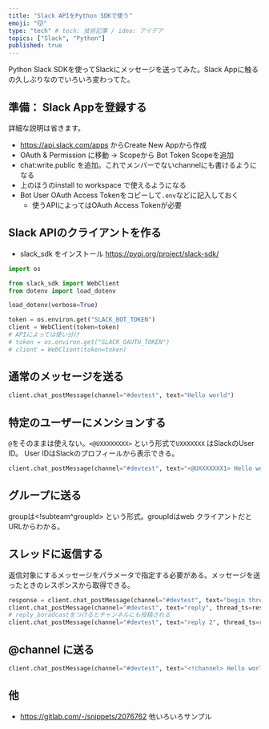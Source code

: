 ```yaml
---
title: "Slack APIをPython SDKで使う"
emoji: "😽"
type: "tech" # tech: 技術記事 / idea: アイデア
topics: ["Slack", "Python"]
published: true
---
```


Python Slack SDKを使ってSlackにメッセージを送ってみた。Slack Appに触るの久しぶりなのでいろいろ変わってた。

## 準備： Slack Appを登録する

詳細な説明は省きます。

- <https://api.slack.com/apps> からCreate New Appから作成
- OAuth & Permission に移動 -> Scopeから Bot Token Scopeを追加
- chat:write.public を追加。これでメンバーでないchannelにも書けるようになる
- 上のほうのinstall to workspace で使えるようになる
- Bot User OAuth Access Tokenをコピーして`.env`などに記入しておく
  - 使うAPIによってはOAuth Access Tokenが必要

## Slack APIのクライアントを作る

- slack_sdk をインストール <https://pypi.org/project/slack-sdk/>

```py
import os

from slack_sdk import WebClient
from dotenv import load_dotenv

load_dotenv(verbose=True)

token = os.environ.get("SLACK_BOT_TOKEN")
client = WebClient(token=token)
# APIによっては使い分け
# token = os.environ.get("SLACK_OAUTH_TOKEN")
# client = WebClient(token=token)
```

## 通常のメッセージを送る

```py
client.chat_postMessage(channel="#devtest", text="Hello world")
```

## 特定のユーザーにメンションする

`@`をそのままは使えない。`<@UXXXXXXXX>` という形式で`UXXXXXXX` はSlackのUser ID。
User IDはSlackのプロフィールから表示できる。

```py
client.chat_postMessage(channel="#devtest", text="<@UXXXXXXX1> Hello world")
```

## グループに送る

groupは<!subteam^groupId> という形式。groupIdはweb クライアントだとURLからわかる。

## スレッドに返信する

返信対象にするメッセージをパラメータで指定する必要がある。メッセージを送ったときのレスポンスから取得できる。

```py
response = client.chat_postMessage(channel="#devtest", text="begin thread")
client.chat_postMessage(channel="#devtest", text="reply", thread_ts=response['message']['ts'])
# reply_boradcastをつけるとチャンネルにも投稿される
client.chat_postMessage(channel="#devtest", text="reply 2", thread_ts=response['message']['ts'], reply_broadcast=True)
```

## @channel に送る

```py
client.chat_postMessage(channel="#devtest", text="<!channel> Hello world")
```

## 他

- <https://gitlab.com/-/snippets/2076762> 他いろいろサンプル